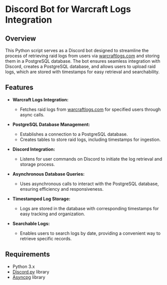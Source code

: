 # Discord Bot for Warcraft Logs Integration

## Overview

This Python script serves as a Discord bot designed to streamline the process of retrieving raid logs from users via [warcraftlogs.com](https://www.warcraftlogs.com/) and storing them in a PostgreSQL database. The bot ensures seamless integration with Discord, creates a PostgreSQL database, and allows users to upload raid logs, which are stored with timestamps for easy retrieval and searchability.

## Features

- **Warcraft Logs Integration:**
  - Fetches raid logs from [warcraftlogs.com](https://www.warcraftlogs.com/) for specified users through async calls.
  
- **PostgreSQL Database Management:**
  - Establishes a connection to a PostgreSQL database.
  - Creates tables to store raid logs, including timestamps for ingestion.

- **Discord Integration:**
  - Listens for user commands on Discord to initiate the log retrieval and storage process.

- **Asynchronous Database Queries:**
  - Uses asynchronous calls to interact with the PostgreSQL database, ensuring efficiency and responsiveness.

- **Timestamped Log Storage:**
  - Logs are stored in the database with corresponding timestamps for easy tracking and organization.

- **Searchable Logs:**
  - Enables users to search logs by date, providing a convenient way to retrieve specific records.

## Requirements

- Python 3.x
- [Discord.py](https://discordpy.readthedocs.io/en/latest/) library
- [Asyncpg](https://magicstack.github.io/asyncpg/) library
